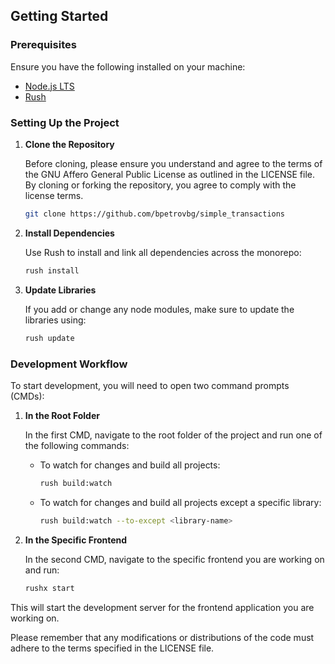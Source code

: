 ## Getting Started

### Prerequisites

Ensure you have the following installed on your machine:

- [Node.js LTS](https://nodejs.org/en)
- [Rush](https://rushjs.io/)

### Setting Up the Project

1. **Clone the Repository**

   Before cloning, please ensure you understand and agree to the terms of the GNU Affero General Public License as outlined in the LICENSE file. By cloning or forking the repository, you agree to comply with the license terms.

   ```bash
   git clone https://github.com/bpetrovbg/simple_transactions
   ```

2. **Install Dependencies**

   Use Rush to install and link all dependencies across the monorepo:

   ```bash
   rush install
   ```

3. **Update Libraries**

   If you add or change any node modules, make sure to update the libraries using:

   ```bash
   rush update
   ```

### Development Workflow

To start development, you will need to open two command prompts (CMDs):

1. **In the Root Folder**

   In the first CMD, navigate to the root folder of the project and run one of the following commands:

   - To watch for changes and build all projects:

     ```bash
     rush build:watch
     ```

   - To watch for changes and build all projects except a specific library:

     ```bash
     rush build:watch --to-except <library-name>
     ```

2. **In the Specific Frontend**

   In the second CMD, navigate to the specific frontend you are working on and run:

   ```bash
   rushx start
   ```

This will start the development server for the frontend application you are working on.

Please remember that any modifications or distributions of the code must adhere to the terms specified in the LICENSE file.
